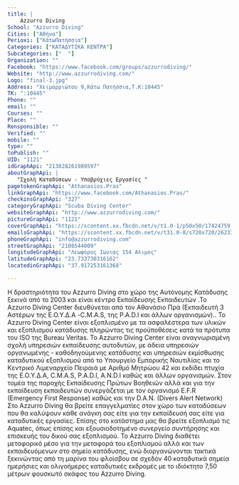 ```yaml
---
title: |
    Azzurro Diving
School: "Azzurro Diving"
Cities: ["Αθήνα"]
Perioxi: ["ΚάτωΠατήσσια"]
Categories: ["ΚΑΤΑΔΥΤΙΚΑ ΚΕΝΤΡΑ"]
Subcategories: ["  "]
Organization: ""
Facebook: "https://www.facebook.com/groups/azzurrodiving/"
Website: "http://www.azzurrodiving.com/"
Logo: "final-3.jpg"
Address: "Χειμαρριώτου 9,Κάτω Πατήσσια,Τ.Κ:10445"
TK: ":10445"
Phone: ""
email: ""
Courses: ""
Place: ""
Rensponsible: ""
Verified: ""
mobile: ""
type: ""
toPublish: ""
UID: "1121"
idGraphApi: "213828261989597"
aboutGraphApi: | 
   "Σχολή Καταδύσεων - Υποβρύχιες Εργασίες "
pagetokenGraphApi: "Athanasios.Pras"
linkGraphApi: "https://www.facebook.com/Athanasios.Pras/"
checkinsGraphApi: "327"
categoryGraphApi: "Scuba Diving Center"
websiteGraphApi: "http://www.azzurrodiving.com/"
pictureGraphApi: "1121"
coverGraphApi: "https://scontent.xx.fbcdn.net/v/t1.0-1/p50x50/17424759_1426637117375366_3486113680994975575_n.png?oh=b0b4fe9866e6ead278496eb7a27c653c&amp;oe=5B3DB750"
emailsGraphApi: "https://scontent.xx.fbcdn.net/v/t31.0-8/s720x720/26233426_1710683832304025_7785814719519573163_o.jpg?oh=43964db566c903a4383c9cced77e3c60&amp;oe=5B45611B"
phoneGraphApi: "info@azzurrodiving.com"
streetGraphApi: "2108544009"
longitudeGraphApi: "Λεωφόρος Ιωνιας 154 Αλιμος"
latitudeGraphApi: "23.733730316162"
locatedinGraphApi: "37.917253161368"

---
```


Η δραστηριότητα του Azzurro Diving στο χώρο της Αυτόνομης Κατάδυσης ξεκινά από το 2003 και είναι κέντρο Εκπαίδευσης Εκπαιδευτών .Το Azzurro Diving Center διευθύνεται από τον Αθανάσιο Πρά (Εκπαιδευτή 3 Αστέρων της Ε.Ο.Υ.Δ.Α -C.M.A.S, της P.A.D.I και άλλων οργανισμών).. Το Azzurro Diving Center είναι εξοπλισμένο με τα ασφαλέστερα των υλικών και εξοπλισμού κατάδυσης πληρώντας τις προϋποθέσεις κατά τα πρότυπα του ISO της Bureau Veritas. Το Azzurro Diving Center είναι αναγνωρισμένη σχολή υπηρεσιών εκπαίδευσης αυτοδυτών, με άδεια υπηρεσιών οργανωμένης - καθοδηγούμενης κατάδυσης και υπηρεσιών εκμίσθωσης καταδυτικού εξοπλισμού από το Υπουργείο Εμπορικής Ναυτιλίας και το Κεντρικό Λιμεναρχείο Πειραιά με Αριθμό Μητρώου 42 και εκδίδει πτυχία της Ε.Ο.Υ.Δ.Α, C.M.A.S, P.A.D.I, A.N.D.I καθώς και άλλων οργανισμών. Στον τομέα της παροχής Εκπαίδευσης Πρώτων Βοηθειών αλλά και για την εκπαίδευση εκπαιδευτών συνεργάζεται με τον οργανισμό E.F.R (Emergency First Response) καθώς και την D.A.N. (Divers Alert Network) Στο Azzurro Diving θα βρείτε επαγγελματίες στον χώρο των καταδύσεων που θα καλύψουν κάθε ανάγκη σας είτε για την εκπαίδευσή σας είτε για καταδυτικές εργασίες. Επίσης στο κατάστημα μας θα βρείτε εξοπλισμό τις Aquatec, όπως επίσης και εξουσιοδοτημένο συνεργείο συντήρησης και επισκευής του δικού σας εξοπλισμού. Το Azzurro Diving διαθέτει μεταφορικό μέσο για την μεταφορά του εξοπλισμού αλλά και των εκπαιδευόμενων στο σημείο κατάδυσης, ενώ διοργανώνονται τακτικά ξεκινώντας από τη μαρίνα του φλοίσβου σε σχεδόν 40 καταδυτικά σημεία ημερήσιες και ολιγοήμερες καταδυτικές εκδρομές με το ιδιόκτητο 7,50 μέτρων φουσκωτό σκάφος του Azzurro Diving. 

